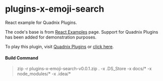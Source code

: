 # plugins-x-emoji-search
React example for Quadnix Plugins.

The code's base is from [React Examples](https://reactjs.org/community/examples.html) page.
Support for Quadnix Plugins has been added for demonstration purposes.

To play this plugin, visit [Quadnix Plugins](https://plugins.quadnix.com)
or [click here](https://plugins.quadnix.com/launch?author=quadnix&id=emoji-search).

#### Build Command
> zip -r plugins-x-emoji-search-v0.0.1.zip . -x .DS_Store -x docs/\* -x node_modules/\* -x .idea/\*
